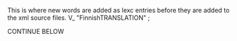 This is where new words are added as lexc entries before they are
added to the xml source files.
 V_ "FinnishTRANSLATION" ;

CONTINUE BELOW

